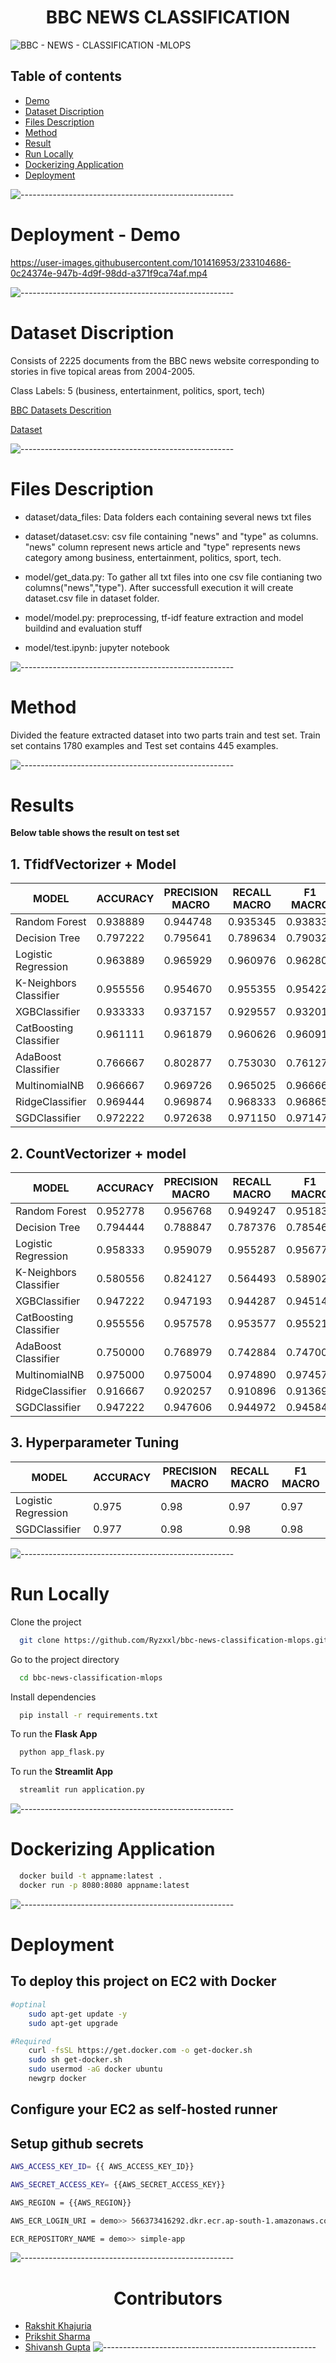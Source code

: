 <h1 align="center">BBC NEWS CLASSIFICATION</h1>

![BBC - NEWS - CLASSIFICATION -MLOPS](https://socialify.git.ci/Ryzxxl/bbc-news-classification-mlops/image?description=1&descriptionEditable=&font=Source%20Code%20Pro&forks=1&issues=1&language=1&name=1&owner=1&pattern=Floating%20Cogs&pulls=1&stargazers=1&theme=Dark)

## Table of contents

* [Demo](#Demo)
* [Dataset Discription](#Dataset-Discription)
* [Files Description](#Files-Description)
* [Method](#Method)
* [Result](#Result)
* [Run Locally](#Run-Locally)
* [Dockerizing Application](#Dockerizing-Application)
* [Deployment](#Deployment)

![-----------------------------------------------------](https://raw.githubusercontent.com/andreasbm/readme/master/assets/lines/rainbow.png)

# Deployment - Demo



https://user-images.githubusercontent.com/101416953/233104686-0c24374e-947b-4d9f-98dd-a371f9ca74af.mp4


![-----------------------------------------------------](https://raw.githubusercontent.com/andreasbm/readme/master/assets/lines/rainbow.png)

# Dataset Discription

Consists of 2225 documents from the BBC news website corresponding to stories in five topical areas from 2004-2005.

Class Labels: 5 (business, entertainment, politics, sport, tech)

[BBC Datasets Descrition](http://mlg.ucd.ie/datasets/bbc.html) 

[Dataset](http://mlg.ucd.ie/files/datasets/bbc-fulltext.zip)

![-----------------------------------------------------](https://raw.githubusercontent.com/andreasbm/readme/master/assets/lines/rainbow.png)

# Files Description
* dataset/data_files: Data folders each containing several news txt files

* dataset/dataset.csv: csv file containing "news" and "type" as columns. "news" column represent news article and "type" represents news category among business, entertainment, politics, sport, tech.

* model/get_data.py: To gather all txt files into one csv file contianing two columns("news","type"). After successfull execution it will create dataset.csv file in dataset folder. 

* model/model.py: preprocessing, tf-idf feature extraction and model buildind and evaluation stuff

* model/test.ipynb: jupyter notebook 

![-----------------------------------------------------](https://raw.githubusercontent.com/andreasbm/readme/master/assets/lines/rainbow.png)

# Method

Divided the feature extracted dataset into two parts train and test set. Train set contains 1780 examples and Test set contains 445 examples. 

![-----------------------------------------------------](https://raw.githubusercontent.com/andreasbm/readme/master/assets/lines/rainbow.png)

# Results

**Below table shows the result on test set**

## 1. TfidfVectorizer + Model

| **MODEL**              | **ACCURACY** | **PRECISION MACRO** | **RECALL MACRO** | **F1 MACRO** |
|------------------------|----------|-----------|--------------|----------|
| Random Forest          | 0.938889 | 0.944748  | 0.935345     | 0.938332 |
| Decision Tree          | 0.797222 | 0.795641  | 0.789634     | 0.790323 |
| Logistic Regression    | 0.963889 | 0.965929  | 0.960976     | 0.962801 |
| K-Neighbors Classifier | 0.955556 | 0.954670  | 0.955355     | 0.954221 |
| XGBClassifier          | 0.933333 | 0.937157  | 0.929557     | 0.932015 |
| CatBoosting Classifier | 0.961111 | 0.961879  | 0.960626     | 0.960915 |
| AdaBoost Classifier    | 0.766667 | 0.802877  | 0.753030     | 0.761275 |
| MultinomialNB          | 0.966667 | 0.969726  | 0.965025     | 0.966665 |
| RidgeClassifier        | 0.969444 | 0.969874  | 0.968333     | 0.968658 |
| SGDClassifier          | 0.972222 | 0.972638  | 0.971150     | 0.971473 |

## 2. CountVectorizer + model

| **MODEL**              | **ACCURACY** | **PRECISION MACRO** | **RECALL MACRO** | **F1 MACRO** |
|------------------------|----------|-----------------|--------------|----------|
| Random Forest          | 0.952778 | 0.956768        | 0.949247     | 0.951832 |
| Decision Tree          | 0.794444 | 0.788847        | 0.787376     | 0.785466 |
| Logistic Regression    | 0.958333 | 0.959079        | 0.955287     | 0.956771 |
| K-Neighbors Classifier | 0.580556 | 0.824127        | 0.564493     | 0.589024 |
| XGBClassifier          | 0.947222 | 0.947193        | 0.944287     | 0.945144 |
| CatBoosting Classifier | 0.955556 | 0.957578        | 0.953577     | 0.955211 |
| AdaBoost Classifier    | 0.750000 | 0.768979        | 0.742884     | 0.747008 |
| MultinomialNB          | 0.975000 | 0.975004        | 0.974890     | 0.974578 |
| RidgeClassifier        | 0.916667 | 0.920257        | 0.910896     | 0.913691 |
| SGDClassifier          | 0.947222 | 0.947606        | 0.944972     | 0.945842 |

## 3. Hyperparameter Tuning 

| MODEL                  | ACCURACY | PRECISION MACRO | RECALL MACRO | F1 MACRO |
|------------------------|----------|-----------------|--------------|----------|
| Logistic Regression    | 0.975    | 0.98            | 0.97         | 0.97     |
| SGDClassifier          | 0.977    | 0.98            | 0.98         | 0.98     |

![-----------------------------------------------------](https://raw.githubusercontent.com/andreasbm/readme/master/assets/lines/rainbow.png)

# Run Locally

Clone the project

```bash
  git clone https://github.com/Ryzxxl/bbc-news-classification-mlops.git
```

Go to the project directory

```bash
  cd bbc-news-classification-mlops
```

Install dependencies

```bash
  pip install -r requirements.txt
```

To run the **Flask App**
```bash
  python app_flask.py
```
To run the **Streamlit App**
```bash
  streamlit run application.py
```
![-----------------------------------------------------](https://raw.githubusercontent.com/andreasbm/readme/master/assets/lines/rainbow.png)

# Dockerizing Application

```bash
  docker build -t appname:latest .
  docker run -p 8080:8080 appname:latest
```
![-----------------------------------------------------](https://raw.githubusercontent.com/andreasbm/readme/master/assets/lines/rainbow.png)

# Deployment

## To deploy this project on EC2 with Docker

```bash
#optinal
    sudo apt-get update -y 
    sudo apt-get upgrade 

#Required
    curl -fsSL https://get.docker.com -o get-docker.sh
    sudo sh get-docker.sh
    sudo usermod -aG docker ubuntu
    newgrp docker

```
## Configure your EC2 as self-hosted runner

## Setup github secrets
```bash
AWS_ACCESS_KEY_ID= {{ AWS_ACCESS_KEY_ID}}

AWS_SECRET_ACCESS_KEY= {{AWS_SECRET_ACCESS_KEY}}

AWS_REGION = {{AWS_REGION}}

AWS_ECR_LOGIN_URI = demo>> 566373416292.dkr.ecr.ap-south-1.amazonaws.com

ECR_REPOSITORY_NAME = demo>> simple-app
```
![-----------------------------------------------------](https://raw.githubusercontent.com/andreasbm/readme/master/assets/lines/rainbow.png)

<h1 align="center">Contributors</h1>

- [Rakshit Khajuria](https://github.com/Ryzxxl)
- [Prikshit Sharma](https://github.com/Prikshit7766)
- [Shivansh Gupta](https://github.com/Shivansh270)
![-----------------------------------------------------](https://raw.githubusercontent.com/andreasbm/readme/master/assets/lines/rainbow.png)

